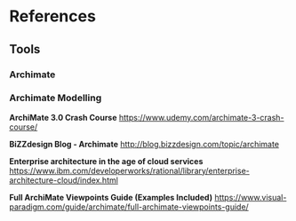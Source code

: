 # References

## Tools



### Archimate



### Archimate Modelling

**ArchiMate 3.0 Crash Course**
https://www.udemy.com/archimate-3-crash-course/

**BiZZdesign Blog - Archimate**
http://blog.bizzdesign.com/topic/archimate

**Enterprise architecture in the age of cloud services**
https://www.ibm.com/developerworks/rational/library/enterprise-architecture-cloud/index.html

**Full ArchiMate Viewpoints Guide (Examples Included)**
https://www.visual-paradigm.com/guide/archimate/full-archimate-viewpoints-guide/
